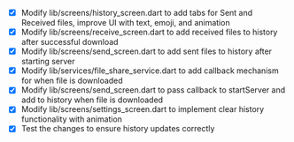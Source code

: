 - [x] Modify lib/screens/history_screen.dart to add tabs for Sent and Received files, improve UI with text, emoji, and animation
- [x] Modify lib/screens/receive_screen.dart to add received files to history after successful download
- [x] Modify lib/screens/send_screen.dart to add sent files to history after starting server
- [x] Modify lib/services/file_share_service.dart to add callback mechanism for when file is downloaded
- [x] Modify lib/screens/send_screen.dart to pass callback to startServer and add to history when file is downloaded
- [x] Modify lib/screens/settings_screen.dart to implement clear history functionality with animation
- [x] Test the changes to ensure history updates correctly
